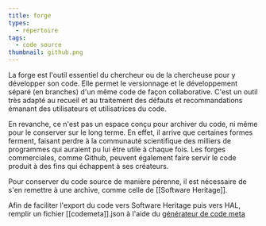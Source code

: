 ```yaml
---
title: forge
types:
  - répertoire
tags:
  - code source
thumbnail: github.png
---
```


La forge est l'outil essentiel du chercheur ou de la chercheuse pour y développer son code. Elle permet le versionnage et le développement séparé (en branches) d'un même code de façon collaborative. 
C'est un outil très adapté au recueil et au traitement des défauts et recommandations émanant des utilisateurs et utilisatrices du code. 

En revanche, ce n'est pas un espace conçu pour archiver du code, ni même pour le conserver sur le long terme. 
En effet, il arrive que certaines formes ferment, faisant perdre à la communauté scientifique des milliers de programmes qui auraient pu lui être utile à chaque fois. 
Les forges commerciales, comme Github, peuvent également faire servir le code produit à des fins qui échappent à ses créateurs.

Pour conserver du code source de manière pérenne, il est nécessaire de s'en remettre à une archive, comme celle de [[Software Heritage]].

Afin de faciliter l'export du code vers Software Heritage puis vers HAL, remplir un fichier [[codemeta]].json à l'aide du [générateur de code meta](https://codemeta.github.io/codemeta-generator/)


